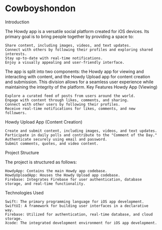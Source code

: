 # Cowboyshondon
Introduction

The Howdy app is a versatile social platform created for iOS devices. Its primary goal is to bring people together by providing a space to:

    Share content, including images, videos, and text updates.
    Connect with others by following their profiles and exploring shared interests.
    Stay up-to-date with real-time notifications.
    Enjoy a visually appealing and user-friendly interface.

The app is split into two components: the Howdy app for viewing and interacting with content, and the Howdy Upload app for content creation and submission. This division allows for a seamless user experience while maintaining the integrity of the platform.
Key Features
Howdy App (Viewing)

    Explore a curated feed of posts from users around the world.
    Engage with content through likes, comments, and sharing.
    Connect with other users by following their profiles.
    Receive real-time notifications for likes, comments, and new followers.

Howdy Upload App (Content Creation)

    Create and submit content, including images, videos, and text updates.
    Participate in daily polls and contribute to the "Comment of the Day."
    Authenticate securely using email and password.
    Submit comments, quotes, and video content.

Project Structure

The project is structured as follows:

    HowdyApp: Contains the main Howdy app codebase.
    HowdyUploadApp: Houses the Howdy Upload app codebase.
    Firebase: Integrates Firebase for user authentication, database storage, and real-time functionality.

Technologies Used

    Swift: The primary programming language for iOS app development.
    SwiftUI: A framework for building user interfaces in a declarative way.
    Firebase: Utilized for authentication, real-time database, and cloud storage.
    Xcode: The integrated development environment for iOS app development.
